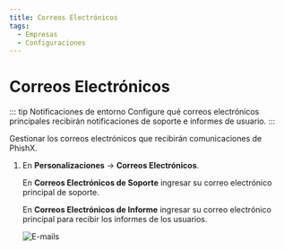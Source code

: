 ```yaml
---
title: Correos Electrónicos
tags:
  - Empresas
  - Configuraciones
---
```


# Correos Electrónicos

::: tip Notificaciones de entorno
Configure qué correos electrónicos principales recibirán notificaciones de soporte e informes de usuario.
:::

Gestionar los correos electrónicos que recibirán comunicaciones de PhishX.

1. En **Personalizaciones** -> **Correos Electrónicos**.

   En **Correos Electrónicos de Soporte** ingresar su correo electrónico principal de soporte.

   En **Correos Electrónicos de Informe** ingresar su correo electrónico principal para recibir los informes de los usuarios.

   ![E-mails](https://cdn.phishx.io/phishx-docs/images/phishx_companies_emails_01.webp)
